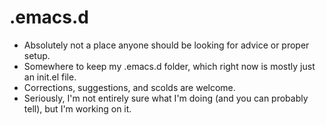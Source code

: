 # .emacs.d
- Absolutely not a place anyone should be looking for advice or proper setup.
- Somewhere to keep my .emacs.d folder, which right now is mostly just an init.el file.
- Corrections, suggestions, and scolds are welcome.
- Seriously, I'm not entirely sure what I'm doing (and you can probably tell), but I'm working on it.

